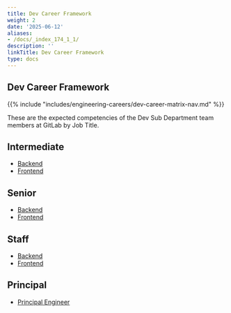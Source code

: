 ```yaml
---
title: Dev Career Framework
weight: 2
date: '2025-06-12'
aliases:
- /docs/_index_174_1_1/
description: ''
linkTitle: Dev Career Framework
type: docs
---
```


## Dev Career Framework

{{% include "includes/engineering-careers/dev-career-matrix-nav.md" %}}

These are the expected competencies of the Dev Sub Department team members at GitLab by Job Title.

## Intermediate

- [Backend](/handbook/engineering/careers/matrix/development/dev/backend/intermediate/)
- [Frontend](/handbook/engineering/careers/matrix/development/dev/frontend/intermediate/)

## Senior

- [Backend](/handbook/engineering/careers/matrix/development/dev/backend/senior/)
- [Frontend](/handbook/engineering/careers/matrix/development/dev/frontend/senior/)

## Staff

- [Backend](/handbook/engineering/careers/matrix/development/dev/backend/staff/)
- [Frontend](/handbook/engineering/careers/matrix/development/dev/frontend/staff/)

## Principal

- [Principal Engineer](/handbook/engineering/careers/matrix/development/dev/principal/)
